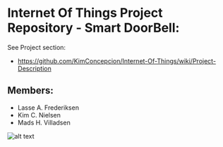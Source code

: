 # Internet Of Things Project Repository - Smart DoorBell:
See Project section:
- https://github.com/KimConcepcion/Internet-Of-Things/wiki/Project-Description

## Members:
- Lasse A. Frederiksen
- Kim C. Nielsen
- Mads H. Villadsen

![alt text](https://shop13030.hstatic.dk/upload_dir/shop/13774-01_16.w610.h610.fill.jpg)
